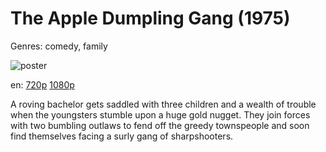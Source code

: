 # The Apple Dumpling Gang (1975)

Genres: comedy, family

![poster](http://image.tmdb.org/t/p/w500/riyhAKdGo7DzcFanbDzFvZfx2yq.jpg)

en:
  [720p](magnet:?xt=urn:btih:9a545192009c15f7378804edd0b1b25928ea4d52&dn=The+Apple+Dumpling+Gang+%281975%29+720p+BrRip+x264+-+YIFY&tr=udp%3A%2F%2Ftracker.openbittorrent.com%3A80%2Fannounce&tr=udp%3A%2F%2Fglotorrents.pw%3A6969%2Fannounce&tr=udp%3A%2F%2Ftracker.openbittorrent.com%3A80%2Fannounce&tr=udp%3A%2F%2Ftracker.opentrackr.org%3A1337%2Fannounce&tr=udp%3A%2F%2Fzer0day.to%3A1337%2Fannounce&tr=udp%3A%2F%2Ftracker.coppersurfer.tk%3A6969%2Fannounce)
  [1080p](magnet:?xt=urn:btih:08814107FDAB8280E0B3CFF73DDE2B182B281F20&tr=udp://glotorrents.pw:6969/announce&tr=udp://tracker.opentrackr.org:1337/announce&tr=udp://torrent.gresille.org:80/announce&tr=udp://tracker.openbittorrent.com:80&tr=udp://tracker.coppersurfer.tk:6969&tr=udp://tracker.leechers-paradise.org:6969&tr=udp://p4p.arenabg.ch:1337&tr=udp://tracker.internetwarriors.net:1337)
  


A roving bachelor gets saddled with three children and a wealth of trouble when the youngsters stumble upon a huge gold nugget. They join forces with two bumbling outlaws to fend off the greedy townspeople and soon find themselves facing a surly gang of sharpshooters.